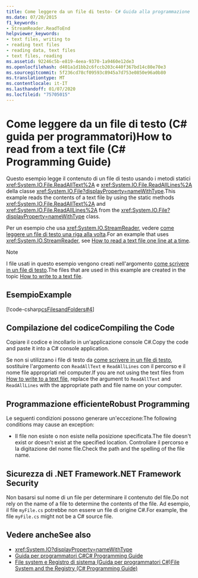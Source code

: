 ```yaml
---
title: Come leggere da un file di testo- C# Guida alla programmazione
ms.date: 07/20/2015
f1_keywords:
- StreamReader.ReadToEnd
helpviewer_keywords:
- text files, writing to
- reading text files
- reading data, text files
- text files, reading
ms.assetid: 92246c5b-e819-4eea-9370-1a9460e12de3
ms.openlocfilehash: d401a1d1bb2c6fccb203c440f367bd14c80e70e3
ms.sourcegitcommit: 5f236cd78cf09593c8945a7d753e0850e96a0b80
ms.translationtype: MT
ms.contentlocale: it-IT
ms.lasthandoff: 01/07/2020
ms.locfileid: "75705015"
---
```

# <a name="how-to-read-from-a-text-file-c-programming-guide"></a><span data-ttu-id="3ff11-102">Come leggere da un file di testo (C# guida per programmatori)</span><span class="sxs-lookup"><span data-stu-id="3ff11-102">How to read from a text file (C# Programming Guide)</span></span>
<span data-ttu-id="3ff11-103">Questo esempio legge il contenuto di un file di testo usando i metodi statici <xref:System.IO.File.ReadAllText%2A> e <xref:System.IO.File.ReadAllLines%2A> della classe <xref:System.IO.File?displayProperty=nameWithType>.</span><span class="sxs-lookup"><span data-stu-id="3ff11-103">This example reads the contents of a text file by using the static methods <xref:System.IO.File.ReadAllText%2A> and <xref:System.IO.File.ReadAllLines%2A> from the <xref:System.IO.File?displayProperty=nameWithType> class.</span></span>  
  
<span data-ttu-id="3ff11-104">Per un esempio che usa <xref:System.IO.StreamReader>, vedere [come leggere un file di testo una riga alla volta](./how-to-read-a-text-file-one-line-at-a-time.md).</span><span class="sxs-lookup"><span data-stu-id="3ff11-104">For an example that uses <xref:System.IO.StreamReader>, see [How to read a text file one line at a time](./how-to-read-a-text-file-one-line-at-a-time.md).</span></span>
  
> [!NOTE]
> <span data-ttu-id="3ff11-105">I file usati in questo esempio vengono creati nell'argomento [come scrivere in un file di testo](./how-to-write-to-a-text-file.md).</span><span class="sxs-lookup"><span data-stu-id="3ff11-105">The files that are used in this example are created in the topic [How to write to a text file](./how-to-write-to-a-text-file.md).</span></span>
  
## <a name="example"></a><span data-ttu-id="3ff11-106">Esempio</span><span class="sxs-lookup"><span data-stu-id="3ff11-106">Example</span></span>  
 [!code-csharp[csFilesandFolders#4](~/samples/snippets/csharp/VS_Snippets_VBCSharp/csFilesAndFolders/CS/FileIteration.cs#4)]  
  
## <a name="compiling-the-code"></a><span data-ttu-id="3ff11-107">Compilazione del codice</span><span class="sxs-lookup"><span data-stu-id="3ff11-107">Compiling the Code</span></span>  
 <span data-ttu-id="3ff11-108">Copiare il codice e incollarlo in un'applicazione console C#.</span><span class="sxs-lookup"><span data-stu-id="3ff11-108">Copy the code and paste it into a C# console application.</span></span>  
  
<span data-ttu-id="3ff11-109">Se non si utilizzano i file di testo da [come scrivere in un file di testo](./how-to-write-to-a-text-file.md), sostituire l'argomento con `ReadAllText` e `ReadAllLines` con il percorso e il nome file appropriati nel computer.</span><span class="sxs-lookup"><span data-stu-id="3ff11-109">If you are not using the text files from [How to write to a text file](./how-to-write-to-a-text-file.md), replace the argument to `ReadAllText` and `ReadAllLines` with the appropriate path and file name on your computer.</span></span>
  
## <a name="robust-programming"></a><span data-ttu-id="3ff11-110">Programmazione efficiente</span><span class="sxs-lookup"><span data-stu-id="3ff11-110">Robust Programming</span></span>  
 <span data-ttu-id="3ff11-111">Le seguenti condizioni possono generare un'eccezione:</span><span class="sxs-lookup"><span data-stu-id="3ff11-111">The following conditions may cause an exception:</span></span>  
  
- <span data-ttu-id="3ff11-112">Il file non esiste o non esiste nella posizione specificata.</span><span class="sxs-lookup"><span data-stu-id="3ff11-112">The file doesn't exist or doesn't exist at the specified location.</span></span> <span data-ttu-id="3ff11-113">Controllare il percorso e la digitazione del nome file.</span><span class="sxs-lookup"><span data-stu-id="3ff11-113">Check the path and the spelling of the file name.</span></span>  
  
## <a name="net-framework-security"></a><span data-ttu-id="3ff11-114">Sicurezza di .NET Framework</span><span class="sxs-lookup"><span data-stu-id="3ff11-114">.NET Framework Security</span></span>  
 <span data-ttu-id="3ff11-115">Non basarsi sul nome di un file per determinare il contenuto del file.</span><span class="sxs-lookup"><span data-stu-id="3ff11-115">Do not rely on the name of a file to determine the contents of the file.</span></span> <span data-ttu-id="3ff11-116">Ad esempio, il file `myFile.cs` potrebbe non essere un file di origine C#.</span><span class="sxs-lookup"><span data-stu-id="3ff11-116">For example, the file `myFile.cs` might not be a C# source file.</span></span>  
  
## <a name="see-also"></a><span data-ttu-id="3ff11-117">Vedere anche</span><span class="sxs-lookup"><span data-stu-id="3ff11-117">See also</span></span>

- <xref:System.IO?displayProperty=nameWithType>
- [<span data-ttu-id="3ff11-118">Guida per programmatori C#</span><span class="sxs-lookup"><span data-stu-id="3ff11-118">C# Programming Guide</span></span>](../index.md)
- [<span data-ttu-id="3ff11-119">File system e Registro di sistema (Guida per programmatori C#)</span><span class="sxs-lookup"><span data-stu-id="3ff11-119">File System and the Registry (C# Programming Guide)</span></span>](./index.md)
